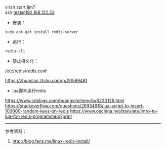 virsh start ljm7   
ssh test@192.168.122.53


- 安装： 

`sudo apt-get install redis-server`
  
  
- 运行：

`redis-cli`


- 禁止持久化： 

/etc/redis/redis.conf 

https://zhuanlan.zhihu.com/p/20599481


- lua脚本运行redis

https://www.cnblogs.com/huangxincheng/p/6230129.html
https://stackoverflow.com/questions/26934918/lua-script-to-insert-100000-random-keys-on-redis
https://www.oschina.net/translate/intro-to-lua-for-redis-programmers?print

---
参考资料：

1. http://blog.fens.me/linux-redis-install/
